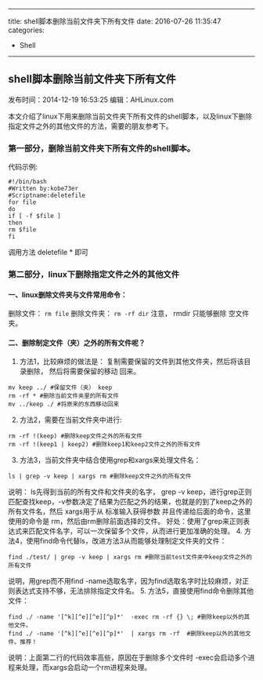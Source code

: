 ----
title: shell脚本删除当前文件夹下所有文件
date: 2016-07-26 11:35:47
categories:
- Shell
----
## shell脚本删除当前文件夹下所有文件
发布时间：2014-12-19 16:53:25   编辑：AHLinux.com

本文介绍了linux下用来删除当前文件夹下所有文件的shell脚本，以及linux下删除指定文件之外的其他文件的方法，需要的朋友参考下。

### 第一部分，删除当前文件夹下所有文件的shell脚本。

代码示例:
```
#!/bin/bash
#Written by:kobe73er
#Scriptname:deletefile
for file
do
if [ -f $file ]
then
rm $file
fi
```

调用方法 deletefile * 即可

### 第二部分，linux下删除指定文件之外的其他文件

#### 一、linux删除文件夹与文件常用命令：
删除文件： `rm file`
删除文件夹： `rm -rf dir`
注意， rmdir 只能够删除 空文件夹。

#### 二、删除制定文件（夹）之外的所有文件呢？

1. 方法1，比较麻烦的做法是：
复制需要保留的文件到其他文件夹，然后将该目录删除， 然后将需要保留的移动 回来。
  ```
  mv keep ../ #保留文件（夹） keep
  rm -rf * #删除当前文件夹里的所有文件
  mv ../keep ./ #将原来的东西移动回来
  ```
2. 方法2，需要在当前文件夹中进行:
  ```
  rm -rf !(keep) #删除keep文件之外的所有文件
  rm -rf !(keep1 | keep2) #删除keep1和keep2文件之外的所有文件
  ```
3. 方法3，当前文件夹中结合使用grep和xargs来处理文件名：
  ```
  ls | grep -v keep | xargs rm #删除keep文件之外的所有文件
  ```
  说明： ls先得到当前的所有文件和文件夹的名字， grep -v keep，进行grep正则匹配查找keep，-v参数决定了结果为匹配之外的结果，也就是的到了keep之外的所有文件名，然后 xargs用于从 标准输入获得参数 并且传递给后面的命令，这里使用的命令是 rm，然后由rm删除前面选择的文件。
  好处：使用了grep来正则表达式来匹配文件名字，可以一次保留多个文件，从而进行更加准确的处理。
4. 方法4，使用find命令代替ls，改进方法3从而能够处理制定文件夹的文件：
  ```
  find ./test/ | grep -v keep | xargs rm #删除当前test文件夹中keep文件之外的所有文件
  ```
  说明，用grep而不用find -name选取名字，因为find选取名字时比较麻烦，对正则表达式支持不够，无法排除指定文件名。
5. 方法5，直接使用find命令删除其他文件：
  ```
  find ./ -name '[^k][^e][^e][^p]*'  -exec rm -rf {} \; #删除keep以外的其他文件。
  find ./ -name '[^k][^e][^e][^p]*'  | xargs rm -rf  #删除keep以外的其他文件。推荐！
  ```
  说明：上面第二行的代码效率高些，原因在于删除多个文件时 -exec会启动多个进程来处理，而xargs会启动一个rm进程来处理。


